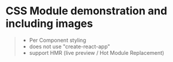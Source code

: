 # CSS Module demonstration and including images

> - Per Component styling
> - does not use "create-react-app"
> - support HMR (live preview / Hot Module Replacement)


